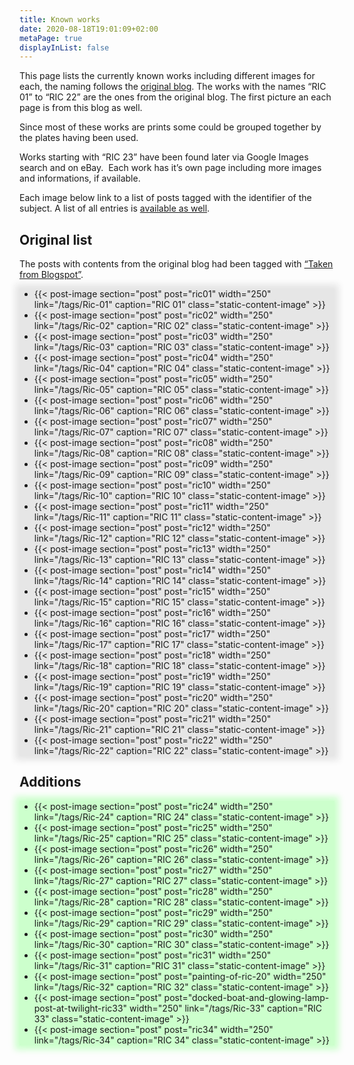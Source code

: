 ```yaml
---
title: Known works
date: 2020-08-18T19:01:09+02:00
metaPage: true
displayInList: false
---
```

This page lists the currently known works including different images for each, the naming follows the [original blog](http://ric-unknownartist.blogspot.com/). The works with the names “RIC 01” to “RIC 22” are the ones from the original blog. The first picture an each page is from this blog as well.

Since most of these works are prints some could be grouped together by the plates having been used.

Works starting with “RIC 23” have been found later via Google Images search and on eBay.  Each work has it’s own page including more images and informations, if available.

Each image below link to a list of posts tagged with the identifier of the subject. A list of all entries is [available as well](/tags/Ric).

Original list
-------------

The posts with contents from the original blog had been tagged with [“Taken from Blogspot”](/tags/Taken-from-Blogspot).



<ul class="preview-image-list" style="background: #e6e6e6; box-shadow: 0px 0px 10px 7px #e6e6e6;">

<li>{{< post-image section="post" post="ric01" width="250" link="/tags/Ric-01" caption="RIC 01" class="static-content-image" >}}</li>

<li>{{< post-image section="post" post="ric02" width="250" link="/tags/Ric-02" caption="RIC 02" class="static-content-image" >}}</li>

<li>{{< post-image section="post" post="ric03" width="250" link="/tags/Ric-03" caption="RIC 03" class="static-content-image" >}}</li>

<li>{{< post-image section="post" post="ric04" width="250" link="/tags/Ric-04" caption="RIC 04" class="static-content-image" >}}</li>

<li>{{< post-image section="post" post="ric05" width="250" link="/tags/Ric-05" caption="RIC 05" class="static-content-image" >}}</li>

<li>{{< post-image section="post" post="ric06" width="250" link="/tags/Ric-06" caption="RIC 06" class="static-content-image" >}}</li>

<li>{{< post-image section="post" post="ric07" width="250" link="/tags/Ric-07" caption="RIC 07" class="static-content-image" >}}</li>

<li>{{< post-image section="post" post="ric08" width="250" link="/tags/Ric-08" caption="RIC 08" class="static-content-image" >}}</li>

<li>{{< post-image section="post" post="ric09" width="250" link="/tags/Ric-09" caption="RIC 09" class="static-content-image" >}}</li>

<li>{{< post-image section="post" post="ric10" width="250" link="/tags/Ric-10" caption="RIC 10" class="static-content-image" >}}</li>

<li>{{< post-image section="post" post="ric11" width="250" link="/tags/Ric-11" caption="RIC 11" class="static-content-image" >}}</li>

<li>{{< post-image section="post" post="ric12" width="250" link="/tags/Ric-12" caption="RIC 12" class="static-content-image" >}}</li>

<li>{{< post-image section="post" post="ric13" width="250" link="/tags/Ric-13" caption="RIC 13" class="static-content-image" >}}</li>

<li>{{< post-image section="post" post="ric14" width="250" link="/tags/Ric-14" caption="RIC 14" class="static-content-image" >}}</li>

<li>{{< post-image section="post" post="ric15" width="250" link="/tags/Ric-15" caption="RIC 15" class="static-content-image" >}}</li>

<li>{{< post-image section="post" post="ric16" width="250" link="/tags/Ric-16" caption="RIC 16" class="static-content-image" >}}</li>

<li>{{< post-image section="post" post="ric17" width="250" link="/tags/Ric-17" caption="RIC 17" class="static-content-image" >}}</li>

<li>{{< post-image section="post" post="ric18" width="250" link="/tags/Ric-18" caption="RIC 18" class="static-content-image" >}}</li>

<li>{{< post-image section="post" post="ric19" width="250" link="/tags/Ric-19" caption="RIC 19" class="static-content-image" >}}</li>

<li>{{< post-image section="post" post="ric20" width="250" link="/tags/Ric-20" caption="RIC 20" class="static-content-image" >}}</li>

<li>{{< post-image section="post" post="ric21" width="250" link="/tags/Ric-21" caption="RIC 21" class="static-content-image" >}}</li>

<li>{{< post-image section="post" post="ric22" width="250" link="/tags/Ric-22" caption="RIC 22" class="static-content-image" >}}</li>

</ul>

Additions
---------
<ul class="preview-image-list" style="background: #ccffcc; box-shadow: 0px 0px 10px 7px #ccffcc;">

<li>{{< post-image section="post" post="ric24" width="250" link="/tags/Ric-24" caption="RIC 24" class="static-content-image" >}}</li>

<li>{{< post-image section="post" post="ric25" width="250" link="/tags/Ric-25" caption="RIC 25" class="static-content-image" >}}</li>

<li>{{< post-image section="post" post="ric26" width="250" link="/tags/Ric-26" caption="RIC 26" class="static-content-image" >}}</li>

<li>{{< post-image section="post" post="ric27" width="250" link="/tags/Ric-27" caption="RIC 27" class="static-content-image" >}}</li>

<li>{{< post-image section="post" post="ric28" width="250" link="/tags/Ric-28" caption="RIC 28" class="static-content-image" >}}</li>

<li>{{< post-image section="post" post="ric29" width="250" link="/tags/Ric-29" caption="RIC 29" class="static-content-image" >}}</li>

<li>{{< post-image section="post" post="ric30" width="250" link="/tags/Ric-30" caption="RIC 30" class="static-content-image" >}}</li>

<li>{{< post-image section="post" post="ric31" width="250" link="/tags/Ric-31" caption="RIC 31" class="static-content-image" >}}</li>

<li>{{< post-image section="post" post="painting-of-ric-20" width="250" link="/tags/Ric-32" caption="RIC 32" class="static-content-image" >}}</li>

<li>{{< post-image section="post" post="docked-boat-and-glowing-lamp-post-at-twilight-ric33" width="250" link="/tags/Ric-33" caption="RIC 33" class="static-content-image" >}}</li>

<li>{{< post-image section="post" post="ric34" width="250" link="/tags/Ric-34" caption="RIC 34" class="static-content-image" >}}</li>

</ul>
